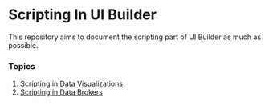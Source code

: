 ﻿# Scripting In UI Builder
This repository aims to document the scripting part of UI Builder as much as possible.


### Topics
1. [Scripting in Data Visualizations](./pages/data_visualizarions.md)
2. [Scripting in Data Brokers](./pages/data_brokers.md)




